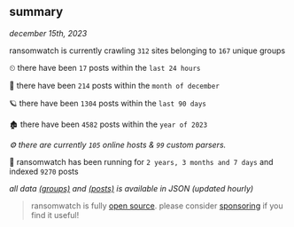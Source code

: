 
## summary
_december 15th, 2023_

ransomwatch is currently crawling `312` sites belonging to `167` unique groups

⏲ there have been `17` posts within the `last 24 hours`

🦈 there have been `214` posts within the `month of december`

🪐 there have been `1304` posts within the `last 90 days`

🏚 there have been `4582` posts within the `year of 2023`

_⚙️ there are currently `105` online hosts & `99` custom parsers._

🦕 ransomwatch has been running for `2 years, 3 months and 7 days` and indexed `9270` posts

_all data  [(groups)](http://ransomwhat.telemetry.ltd/groups) and [(posts)](http://ransomwhat.telemetry.ltd/posts) is available in JSON (updated hourly)_

> ransomwatch is fully [open source](https://github.com/joshhighet/ransomwatch#ransomwatch--). please consider [sponsoring](https://github.com/sponsors/joshhighet) if you find it useful!
